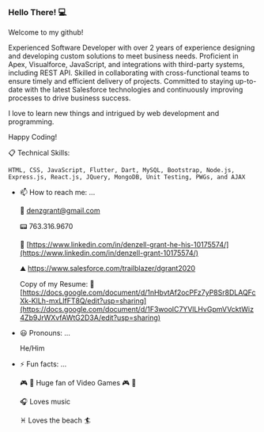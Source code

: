 ### Hello There! :computer:
  Welcome to my github! 
  
Experienced Software Developer with over 2 years of experience designing and developing custom solutions to meet business needs. Proficient in Apex, Visualforce, JavaScript, and integrations with third-party systems, including REST API. Skilled in collaborating with cross-functional teams to ensure timely and efficient delivery of projects. Committed to staying up-to-date with the latest Salesforce technologies and continuously improving processes to drive business success.

  
  I love to learn new things and intrigued by web development and programming.
  
  Happy Coding! 
  
  :clipboard: Technical Skills:
  
  `HTML, CSS, JavaScript, Flutter, Dart, MySQL, Bootstrap, Node.js, Express.js, React.js, JQuery, MongoDB, Unit Testing, PWGs, and AJAX`

 
  
- 📫 How to reach me: ...

  :email: denzgrant@gmail.com

  :pager: 763.316.9670
  
  :office: [https://www.linkedin.com/in/denzell-grant-he-his-10175574/](https://www.linkedin.com/in/denzell-grant-10175574/)
  
  :mountain: https://www.salesforce.com/trailblazer/dgrant2020
  
  Copy of my Resume: :scroll: [https://docs.google.com/document/d/1nHbvtAf2ocPFz7yP8Sr8DLAQFcXk-KlLh-mxLlfFT8Q/edit?usp=sharing](https://docs.google.com/document/d/1F3woolC7YVlLHvGpmVVcktWiz4Zb9JrWXvfAWtG2D3A/edit?usp=sharing)
 
  
- :smiley: Pronouns: ...

  He/Him
  
- ⚡ Fun facts: ...

  :video_game: :space_invader: Huge fan of Video Games :video_game: :space_invader:
  
  :headphones: Loves music 
  
  :pisces: Loves the beach :surfer:
  
